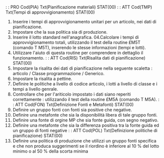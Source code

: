  :  : PRO Cod(PIA) Txt(Pianificazione materiali) STAT(00)
 :  : ATT Cod(TMP) Txt(Tempi di approvvigionamento) STAT(00)
01. Inserire i tempi di approvvigionamento unitari per un articolo, nei dati di pianificazione.
02. Impostare che la sua politica sia di produzione.
03. Inserire il lotto standard nell'anagrafica.
04.Calcolare i tempi di approvvigionamento totali, utilizzando il test della routine £M5T (comando T M5T), inserendo le stesse informazioni (tempi e lotti).
05. Utilizzare l'aiuto di questa routine per comprendere in dettaglio il funzionamento.
 :  : ATT Cod(RIS) Txt(Risalita dati di pianificazione) STAT(00)
01. Impostare la risalita dei dati di pianificazione nella seguente scaletta :  articolo / Classe programmazione / Generico.
02. Impostare la risalita a pettine.
03. Definire le politiche a livello di codice articolo, i lotti a livello di classe e i tempi a livello genrale.
04. Controllare che per l'ariticolo impostato i dati siano reperiti correttamente :  utilizzando il test della routine £M5A (comando T M5A).
 :  : ATT Cod(FON) Txt(Definizione Fonti e Metafonti) STAT(00)
01. Definire un gruppo fonti con fonti sia positive che negative.
02. Definire una metafonte che sia la disponibilità libera di tale gruppo fonti.
03. Definire una fonte di orgine MP che sia fonte guida, con segno negativo.
04. Definire una metafonte che sia la differenza positiva tra la fonte guida ed un gruppo di fonti negative
 :  : ATT Cod(POL) Txt(Definizione politiche di pianificazione) STAT(00)
01. Definire una politica di produzione che utilizzi un gruppo fonti specifica e che non produca suggerimenti se il riordino è inferiore al 10 % del lotto minimo o al 50 % della scorta minima
